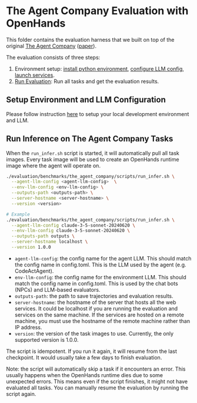# The Agent Company Evaluation with OpenHands

This folder contains the evaluation harness that we built on top of the original [The Agent Company](https://github.com/TheAgentCompany/TheAgentCompany/tree/main/evaluation) ([paper](https://arxiv.org/abs/2412.14161)).

The evaluation consists of three steps:

1. Environment setup: [install python environment](../../README.md#development-environment), [configure LLM config](../../README.md#configure-openhands-and-your-llm), [launch services](https://github.com/TheAgentCompany/TheAgentCompany/blob/main/docs/SETUP.md).
2. [Run Evaluation](#run-inference-on-the-agent-company-tasks): Run all tasks and get the evaluation results.

## Setup Environment and LLM Configuration

Please follow instruction [here](../../README.md#setup) to setup your local development environment and LLM.

## Run Inference on The Agent Company Tasks

When the `run_infer.sh` script is started, it will automatically pull all task images. Every task image will be used to create an OpenHands runtime image where the agent will operate on.

```bash
./evaluation/benchmarks/the_agent_company/scripts/run_infer.sh \
  --agent-llm-config <agent-llm-config>  \
  --env-llm-config <env-llm-config> \
  --outputs-path <outputs-path> \
  --server-hostname <server-hostname> \
  --version <version>

# Example
./evaluation/benchmarks/the_agent_company/scripts/run_infer.sh \
  --agent-llm-config claude-3-5-sonnet-20240620 \
  --env-llm-config claude-3-5-sonnet-20240620 \
  --outputs-path outputs \
  --server-hostname localhost \
  --version 1.0.0
```

- `agent-llm-config`: the config name for the agent LLM. This should match the config name in config.toml. This is the LLM used by the agent (e.g. CodeActAgent).
- `env-llm-config`: the config name for the environment LLM. This should match the config name in config.toml. This is used by the chat bots (NPCs) and LLM-based evaluators.
- `outputs-path`: the path to save trajectories and evaluation results.
- `server-hostname`: the hostname of the server that hosts all the web services. It could be localhost if you are running the evaluation and services on the same machine. If the services are hosted on a remote machine, you must use the hostname of the remote machine rather than IP address.
- `version`: the version of the task images to use. Currently, the only supported version is 1.0.0.

The script is idempotent. If you run it again, it will resume from the last checkpoint. It would usually take a few days to finish evaluation.

Note: the script will automatically skip a task if it encounters an error. This usually happens when the OpenHands runtime dies due to some unexpected errors. This means even if the script finishes, it might not have evaluated all tasks. You can manually resume the evaluation by running the script again.
